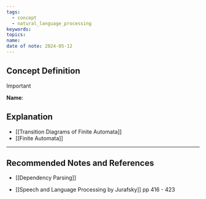```yaml
---
tags:
  - concept
  - natural_language_processing
keywords: 
topics: 
name: 
date of note: 2024-05-12
---
```


## Concept Definition

>[!important]
>**Name**: 






## Explanation


- [[Transition Diagrams of Finite Automata]]
- [[Finite Automata]]



-----------
##  Recommended Notes and References


- [[Dependency Parsing]]



- [[Speech and Language Processing by Jurafsky]] pp 416 - 423